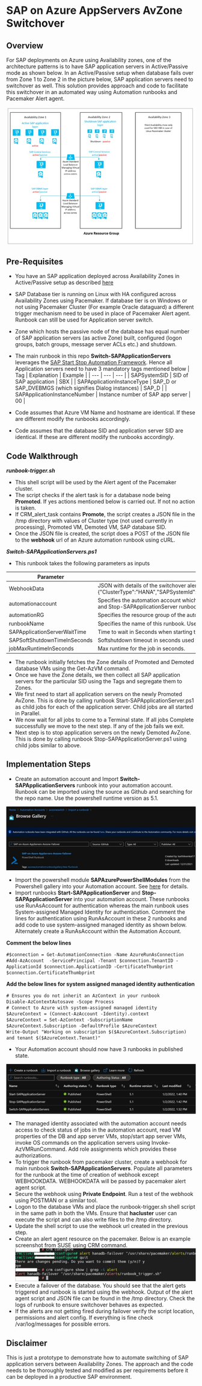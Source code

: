 # SAP on Azure AppServers AvZone Switchover
## Overview ##

For SAP deployments on Azure using Availability zones, one of the architecture patterns is to have SAP application servers in Active/Passive mode as shown below. In an Active/Passive setup when database fails over from Zone 1 to Zone 2 in the picture below, SAP application servers need to switchover as well. This solution provides approach and code to facilitate this switchover in an automated way using Automation runbooks and Pacemaker Alert agent. 

![avzone architecture](images/avzone_architecture.jpg)


## Pre-Requisites
- You have an SAP application deployed across Availability Zones in Active/Passive setup as described [here](https://docs.microsoft.com/en-us/azure/virtual-machines/workloads/sap/sap-ha-availability-zones#activepassive-deployment)
- SAP Database tier is running on Linux with HA configured across Availability Zones using Pacemaker. If database tier is on Windows or not using Pacemaker Cluster (For example Oracle dataguard) a different trigger mechanism need to be used in place of Pacemaker Alert agent. Runbook can still be used for Application server switch.
- Zone which hosts the passive node of the database has equal number of SAP application servers (as active Zone) built, configured (logon groups, batch groups, message server ACLs etc.) and shutdown. 
- The main runbook in this repo **Switch-SAPApplicationServers** leverages the [SAP Start Stop Automation Framework](https://github.com/Azure/SAP-on-Azure-Scripts-and-Utilities/tree/main/Start-Stop-Automation/Automation-Backend). Hence all Application servers need to have 3 mandatory tags mentioned below 
    | Tag | Explanation | Example |
   | --- | --- | --- |
  | SAPSystemSID | SID of SAP application | SBX | 
  | SAPApplicationInstanceType  | SAP_D or SAP_DVEBMGS (which signifies Dialog instances) | SAP_D |
  | SAPApplicationInstanceNumber | Instance number of SAP app server | 00 |

- Code assumes that Azure VM Name and hostname are identical. If these are different modify the runbooks accordingly.
- Code assumes that the database SID and application server SID are identical. If these are different modify the runbooks accordingly.  

## Code Walkthrough

***runbook-trigger.sh*** 
- This shell script will be used by the Alert agent of the Pacemaker cluster.  
- The script checks if the alert task is for a database node being **Promoted**. If yes actions mentioned below is carried out. If not no action is taken. 
- If CRM_alert_task contains **Promote**, the script creates a JSON file in the /tmp directory with values of Cluster type (not used currently in processing), Promoted VM, Demoted VM, SAP database SID. 
- Once the JSON file is created, the script does a POST of the JSON file to the **webhook** url of an Azure automation runbook using cURL. 

***Switch-SAPApplicationServers.ps1***
- This runbook takes the following parameters as inputs

| Parameter | Explanation |
| --- | --- |
| WebhookData | JSON with details of the switchover alert. Sample JSON {"ClusterType":"HANA","SAPSystemId":"ABC","PromotedNode":"xxxxxx","DemotedNode":"xxxxxx"} |
| automationaccount |  Specifies the automation account which hosts this runbook as well as Start-SAPApplicationServer and Stop-SAPApplicationServer runbooks |
| automationRG | Specifies the resource group of the automation account |
| runbookName | Specifies the name of this runbook. Used to check job concurrency |
| SAPApplicationServerWaitTime | Time to wait in Seconds when starting the SAP application Servers |
| SAPSoftShutdownTimeInSeconds | Softshutdown timeout in seconds used for stopping SAP application servers on the passive Zone |
| jobMaxRuntimeInSeconds | Max runtime for the job in seconds. |

- The runbook initially fetches the Zone details of Promoted and Demoted database VMs using the Get-AzVM command. 
- Once we have the Zone details, we then collect all SAP application servers for the particular SID using the Tags and segregate them to Zones. 
-  We first need to start all application servers on the newly Promoted AvZone. This is done by calling runbook Start-SAPApplicationServer.ps1 as child jobs for each of the application server.  Child jobs are all started in Parallel. 
-  We now wait for all jobs to come to a Terminal state. If all jobs Complete successfully we move to the next step. If any of the job fails we exit. 
-  Next step is to stop application servers on the newly Demoted AvZone. This is done by calling runbook Stop-SAPApplicationServer.ps1 using child jobs similar to above. 


## Implementation Steps
- Create an automation account and Import **Switch-SAPApplicationServers** runbook into your automation account.  Runbook can be imported using the source as Github and searching for the repo name. Use the powershell runtime version as 5.1.

![github import](images/github_import_ps.jpg)

- Import the powershell module **SAPAzurePowerShellModules** from the Powershell gallery into your Automation account. See [here](https://github.com/Azure/SAP-on-Azure-Scripts-and-Utilities/tree/main/Start-Stop-Automation/Automation-Backend#import-sap-powershell-module) for details. 
- Import runbooks **Start-SAPApplicationServer** and **Stop-SAPApplicationServer** into your automation account. These runbooks use RunAsAccount for authentication whereas the main runbook uses System-assigned Managed Identity for authentication. Comment the lines for authentication using RunAsAccount in these 2 runbooks and add code to use system-assigned managed identity as shown below.  Alternately create a RunAsAccount within the Automation Account.  

**Comment the below lines**
```
#$connection = Get-AutomationConnection -Name AzureRunAsConnection
#Add-AzAccount  -ServicePrincipal -Tenant $connection.TenantID -ApplicationId $connection.ApplicationID -CertificateThumbprint $connection.CertificateThumbprint 
```
**Add the below lines for system assigned managed identity authentication**
```
# Ensures you do not inherit an AzContext in your runbook
Disable-AzContextAutosave -Scope Process
# Connect to Azure with system-assigned managed identity
$AzureContext = (Connect-AzAccount -Identity).context
$AzureContext = Set-AzContext -SubscriptionName $AzureContext.Subscription -DefaultProfile $AzureContext
Write-Output "Working on subscription $($AzureContext.Subscription) and tenant $($AzureContext.Tenant)"
```
- Your Automation account should now have 3 runbooks in published state.

![automation account runbooks](images/automation_account_runbooks.jpg)

- The managed identity associated with the automation account needs access to check status of jobs in the automation account, read VM properties of the DB and app server VMs, stop/start app server VMs, invoke OS commands on the application servers using Invoke-AzVMRunCommand. Add role assignments which provides these authorizations.
- To trigger the runbook from pacemaker cluster, create a webhook for main runbook **Switch-SAPApplicationServers**.  Populate all parameters for the runbook at the time of creation of webhook except WEBHOOKDATA. WEBHOOKDATA will be passed by pacemaker alert agent script. 
- Secure the webhook using **Private Endpoint**.  Run a test of the webhook using POSTMAN or a similar tool. 
- Logon to the database VMs and place the runbook-trigger.sh shell script in the same path in both the VMs. Ensure that **hacluster** user can execute the script and can also write files to the /tmp directory.
- Update the shell script to use the webhook url created in the previous step.
-  Create an alert agent resource on the pacemaker. Below is an example screenshot from SUSE using CRM command.
![pacemaker alert](images/pacemaker_alert.jpg)
-  Execute a failover of the database.  You should see that the alert gets triggered and runbook is started using the webhook.  Output of the alert agent script and JSON file can be found in the /tmp directory. Check the logs of runbook to ensure switchover behaves as expected.
-  If the alerts are not getting fired during failover verify the script location, permissions and alert config. If everything is fine check /var/log/messages for possible errors.

## Disclaimer
This is just a prototype to demonstrate how to automate switching of SAP application servers between Availability Zones. The approach and the code needs to be thoroughly tested and modified as per requirements before it can be deployed in a productive SAP environment. 
